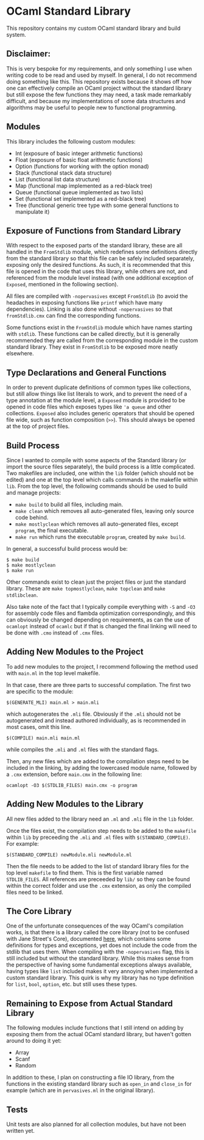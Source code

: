 # OCaml Standard Library

This repository contains my custom OCaml standard library and build system.

## Disclaimer:

This is very bespoke for my requirements, and only something I use when writing code to be read and used by myself. In general, I do not recommend doing something like this. This repository exists because it shows off how one can effectively compile an OCaml project without the standard library but still expose the few functions they may need, a task made remarkably difficult, and because my implementations of some data structures and algorithms may be useful to people new to functional programming.

## Modules

This library includes the following custom modules:

- Int (exposure of basic integer arithmetic functions)
- Float (exposure of basic float arithmetic functions)
- Option (functions for working with the option monad)
- Stack (functional stack data structure)
- List (functional list data structure)
- Map (functional map implemented as a red-black tree)
- Queue (functional queue implemented as two lists)
- Set (functional set implemented as a red-black tree)
- Tree (functional generic tree type with some general functions to manipulate it)

## Exposure of Functions from Standard Library

With respect to the exposed parts of the standard library, these are all handled in the `FromStdlib` module, which redefines some definitions directly from the standard library so that this file can be safely included separately, exposing only the desired functions. As such, it is recommended that this file is opened in the code that uses this library, while others are not, and referenced from the module level instead (with one additional exception of `Exposed`, mentioned in the following section).

All files are compiled with `-nopervasives` except `FromStdlib` (to avoid the headaches in exposing functions like `printf` which have many dependencies). Linking is also done without `-nopervasives` so that `fromStdlib.cmx` can find the corresponding functions.

Some functions exist in the `FromStdlib` module which have names starting with `stdlib`. These functions can be called directly, but it is generally recommended they are called from the corresponding module in the custom standard library. They exist in `FromStdlib` to be exposed more neatly elsewhere.

## Type Declarations and General Functions

In order to prevent duplicate definitions of common types like collections, but still allow things like list literals to work, and to prevent the need of a type annotation at the module level, a `Exposed` module is provided to be opened in code files which exposes types like `'a queue` and other collections. `Exposed` also includes generic operators that should be opened file wide, such as function composition (`>>`). This should always be opened at the top of project files.

## Build Process

Since I wanted to compile with some aspects of the Standard library (or import the source files separately), the build process is a little complicated. Two makefiles are included, one within the `lib` folder (which should not be edited) and one at the top level which calls commands in the makefile within `lib`. From the top level, the following commands should be used to build and manage projects:

- `make build` to build all files, including main.
- `make clean` which removes all auto-generated files, leaving only source code behind.
- `make mostlyclean` which removes all auto-generated files, except `program`, the final executable.
- `make run` which runs the executable `program`, created by `make build`.

In general, a successful build process would be:

```
$ make build
$ make mostlyclean
$ make run
```

Other commands exist to clean just the project files or just the standard library. These are `make topmostlyclean`, `make topclean` and `make stdlibclean`.

Also take note of the fact that I typically compile everything with `-S` and `-O3` for assembly code files and flambda optimization correspondingly, and this can obviously be changed depending on requirements, as can the use of `ocamlopt` instead of `ocamlc` but if that is changed the final linking will need to be done with `.cmo` instead of `.cmx` files.

## Adding New Modules to the Project

To add new modules to the project, I recommend following the method used with `main.ml` in the top level makefile.

In that case, there are three parts to successful compilation. The first two are specific to the module:

```
$(GENERATE_MLI) main.ml > main.mli
```

which autogenerates the `.mli` file. Obviously if the `.mli` should not be autogenerated and instead authored individually, as is recommended in most cases, omit this line.

```
$(COMPILE) main.mli main.ml
```

while compiles the `.mli` and `.ml` files with the standard flags.

Then, any new files which are added to the compilation steps need to be included in the linking, by adding the lowercased module name, followed by a `.cmx` extension, before `main.cmx` in the following line:

```
ocamlopt -O3 $(STDLIB_FILES) main.cmx -o program
```

## Adding New Modules to the Library

All new files added to the library need an `.ml` and `.mli` file in the `lib` folder.

Once the files exist, the compilation step needs to be added to the `makefile` within `lib` by preceeding the `.mli` and `.ml` files with `$(STANDARD_COMPILE)`. For example:

```
$(STANDARD_COMPILE) newModule.mli newModule.ml
```

Then the file needs to be added to the list of standard library files for the top level `makefile` to find them. This is the first variable named `STDLIB_FILES`. All references are preceeded by `lib/` so they can be found within the correct folder and use the `.cmx` extension, as only the compiled files need to be linked.

## The Core Library

One of the unfortunate consequences of the way OCaml's compilation works, is that there is a library called the core library (not to be confused with Jane Street's Core), documented [here](https://ocaml.org/manual/core.html), which contains some definitions for types and exceptions, yet does not include the code from the stdlib that uses them. When compiling with the `-nopervasives` flag, this is still included but without the standard library. While this makes sense from the perspective of having some fundamental exceptions always available, having types like `list` included makes it very annoying when implemented a custom standard library. This quirk is why my library has no type definition for `list`, `bool`, `option`, etc. but still uses these types.

## Remaining to Expose from Actual Standard Library

The following modules include functions that I still intend on adding by exposing them from the actual OCaml standard library, but haven't gotten around to doing it yet:

- Array
- Scanf
- Random

In addition to these, I plan on constructing a file IO library, from the functions in the existing standard library such as `open_in` and `close_in` for example (which are in `pervasives.ml` in the original library).

## Tests

Unit tests are also planned for all collection modules, but have not been written yet.
